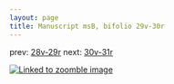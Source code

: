 ```yaml
---
layout: page
title: Manuscript msB, bifolio 29v-30r
---
```


prev: [28v-29r](../28v-29r/) next: [30v-31r](../30v-31r/)



[![Linked to zoomble image](http://www.homermultitext.org/iipsrv?IIIF=/project/homer/pyramidal/deepzoom/hmt/vbbifolio/v1/vb_29v_30r.tif/full/2000,/0/default.jpg)](http://www.homermultitext.org/ict2/?urn=urn:cite2:hmt:vbbifolio.v1:vb_29v_30r)

